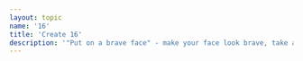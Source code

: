 ```yaml
---
layout: topic
name: '16'
title: 'Create 16'
description: '"Put on a brave face" - make your face look brave, take a photo in the mirror and share your "brave face" (for example put on some lipstick, or use some tape to shape your face).'
---
```

